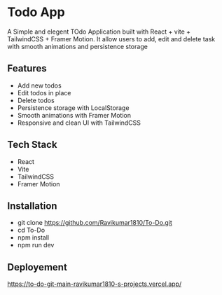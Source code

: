 # Todo App

A Simple and elegent TOdo Application built with React + vite + TailwindCSS + Framer Motion. 
It allow users to add, edit and delete task with smooth animations and persistence storage

## Features 
- Add new todos
- Edit todos in place
- Delete todos
- Persistence storage with LocalStorage
- Smooth animations with Framer Motion
- Responsive and clean UI with TailwindCSS

## Tech Stack
- React
- Vite
- TailwindCSS
- Framer Motion

## Installation
- git clone https://github.com/Ravikumar1810/To-Do.git
- cd To-Do
- npm install
- npm run dev

## Deployement
https://to-do-git-main-ravikumar1810-s-projects.vercel.app/
